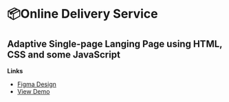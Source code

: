 # 📦Online Delivery Service

## Adaptive Single-page Langing Page using HTML, CSS and some JavaScript

**Links**

- [Figma Design]([https://www.figma.com/design/8muxUNt1PwGH5byQR6LZG8/Burgers-Menu-Responsive?node-id=703-1101&t=hhiNVsgykucqqCtR-1](https://www.figma.com/design/vTWRGS7iOAhrweUr4rsvRU/FromBoard-Delivery-(For-Devs)?node-id=217-0&t=l2DMApLGeUZ4LbVw-1))
- [View Demo](https://omonovsardor101.github.io/FromBoard-Delivery/)
